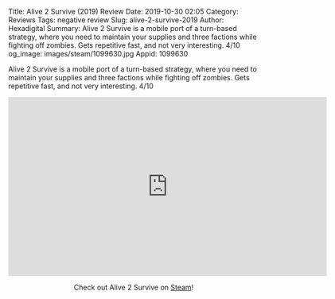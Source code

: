 Title: Alive 2 Survive (2019) Review
Date: 2019-10-30 02:05
Category: Reviews
Tags: negative review
Slug: alive-2-survive-2019
Author: Hexadigital
Summary: Alive 2 Survive is a mobile port of a turn-based strategy, where you need to maintain your supplies and three factions while fighting off zombies. Gets repetitive fast, and not very interesting. 4/10
og_image: images/steam/1099630.jpg
Appid: 1099630

Alive 2 Survive is a mobile port of a turn-based strategy, where you need to maintain your supplies and three factions while fighting off zombies. Gets repetitive fast, and not very interesting. 4/10

<center><iframe src="https://www.youtube.com/embed/99c2VvjiX_g?feature=oembed" allow="accelerometer; autoplay; encrypted-media; gyroscope; picture-in-picture" width="640" height="360" frameborder="0"></iframe>

Check out Alive 2 Survive on [Steam](https://store.steampowered.com/app/1099630/?curator_clanid=34633900)!</center>
